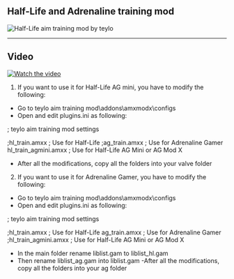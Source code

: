 ## Half-Life and Adrenaline training mod
 
 ![Half-Life aim training mod by teylo](https://repository-images.githubusercontent.com/526348219/fd14e64b-f785-4642-bdab-d4c3d55f0436)
______________________________________________________________

## Video
[![Watch the video](https://i.imgur.com/SQgojdb.jpg)](https://youtu.be/nYgqZ-DnQ9s)

1. If you want to use it for Half-Life AG mini, you have to modify the following:
- Go to teylo aim training mod\addons\amxmodx\configs
- Open and edit plugins.ini as following:

; teylo aim training mod settings

;hl_train.amxx 		; Use for Half-Life
;ag_train.amxx 		; Use for Adrenaline Gamer
hl_train_agmini.amxx	; Use for Half-Life AG Mini or AG Mod X

- After all the modifications, copy all the folders into your valve folder


2. If you want to use it for Adrenaline Gamer, you have to modify the following:

- Go to teylo aim training mod\addons\amxmodx\configs
- Open and edit plugins.ini as following:

; teylo aim training mod settings

;hl_train.amxx 		; Use for Half-Life
ag_train.amxx 		; Use for Adrenaline Gamer
;hl_train_agmini.amxx	; Use for Half-Life AG Mini or AG Mod X

- In the main folder rename liblist.gam to liblist_hl.gam 
- Then rename liblist_ag.gam into liblist.gam
-After all the modifications, copy all the folders into your ag folder

